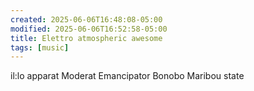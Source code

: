 ```yaml
---
created: 2025-06-06T16:48:08-05:00
modified: 2025-06-06T16:52:58-05:00
title: Elettro atmospheric awesome
tags: [music]
---
```


il:lo
apparat
Moderat
Emancipator
Bonobo
Maribou state
